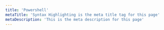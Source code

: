 ```yaml
---
title: 'Powershell'
metaTitle: 'Syntax Highlighting is the meta title tag for this page'
metaDescription: 'This is the meta description for this page'
---
```

